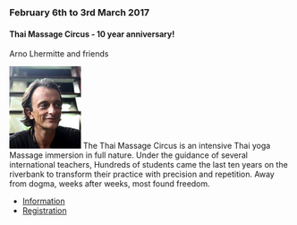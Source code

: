 <div class="event" data-start="06/02/2017" data-end="03/03/2017">

### February 6th to 3rd March 2017

#### Thai Massage Circus - 10 year anniversary!

Arno Lhermitte and friends 

![arno](assets/img/teachers/arno.jpg) The Thai Massage Circus is an intensive Thai yoga Massage immersion in full nature.  Under the guidance of several international teachers, Hundreds of students came the last ten years on the riverbank to transform their practice with precision and repetition. Away from dogma, weeks after weeks, most found freedom.

* [Information](mailto:arnothehermit@hotmail.com "arnothehermit@hotmail.com")
* [Registration](http://www.thaimassagecircus.com)

</div>
